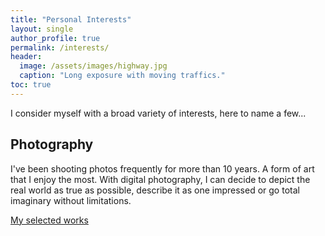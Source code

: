 ```yaml
---
title: "Personal Interests"
layout: single
author_profile: true
permalink: /interests/
header:
  image: /assets/images/highway.jpg
  caption: "Long exposure with moving traffics."
toc: true
---
```


I consider myself with a broad variety of interests, here to name a few...

## Photography
I've been shooting photos frequently for more than 10 years. A form of art that I enjoy the most. With digital photography, I can decide to depict the real world as true as possible, describe it as one impressed or go total imaginary without limitations.

[My selected works](/interests/photography/)
